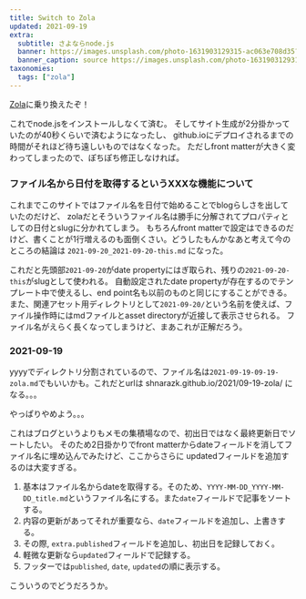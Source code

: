 ```yaml
---
title: Switch to Zola
updated: 2021-09-19
extra:
  subtitle: さよならnode.js
  banner: https://images.unsplash.com/photo-1631903129315-ac063e708d35?ixid=MnwxMjA3fDB8MHxwaG90by1wYWdlfHx8fGVufDB8fHx8&ixlib=rb-1.2.1&auto=format&fit=crop&w=1400&q=80
  banner_caption: source https://images.unsplash.com/photo-1631903129315-ac063e708d35
taxonomies:
  tags: ["zola"]
---
```

[Zola](https://getzola.org)に乗り換えたぞ！

これでnode.jsをインストールしなくて済む。
そしてサイト生成が2分掛かっていたのが40秒くらいで済むようになったし、
github.ioにデプロイされるまでの時間がそれほど待ち遠しいものではなくなった。
ただしfront matterが大きく変わってしまったので、ぽちぽち修正しなければ。

### ファイル名から日付を取得するというXXXな機能について

これまでこのサイトではファイル名を日付で始めることでblogらしさを出していたのだけど、
zolaだとそういうファイル名は勝手に分解されてプロパティとしての日付とslugに分かれてしまう。
もちろんfront matterで設定はできるのだけど、書くことが1行増えるのも面倒くさい。どうしたもんかなあと考えて今のところの結論は
`2021-09-20_2021-09-20-this.md` になった。

これだと先頭部`2021-09-20`がdate propertyにはぎ取られ、残りの`2021-09-20-this`がslugとして使われる。
自動設定されたdate propertyが存在するのでテンプレート中で使えるし、end point名も以前のものと同じにすることができる。
また、関連アセット用ディレクトリとして`2021-09-20/`という名前を使えば、ファイル操作時にはmdファイルとasset directoryが近接して表示させられる。
ファイル名がえらく長くなってしまうけど、まあこれが正解だろう。

### 2021-09-19

yyyyでディレクトリ分割されているので、ファイル名は`2021-09-19-09-19-zola.md`でもいいかも。これだとurlは
shnarazk.github.io/2021/09-19-zola/ になる。。。

やっぱりやめよう。。。

これはブログというよりもメモの集積場なので、初出日ではなく最終更新日でソートしたい。
そのため2日掛かりでfront matterからdateフィールドを消してファイル名に埋め込んでみたけど、ここからさらに
updatedフィールドを追加するのは大変すぎる。

1. 基本はファイル名からdateを取得する。そのため、`YYYY-MM-DD_YYYY-MM-DD_title.md`というファイル名にする。また`date`フィールドで記事をソートする。
1. 内容の更新があってそれが重要なら、`date`フィールドを追加し、上書きする。
1. その際, `extra.published`フィールドを追加し、初出日を記録しておく。
1. 軽微な更新なら`updated`フィールドで記録する。
1. フッターでは`published`, `date`, `updated`の順に表示する。

こういうのでどうだろうか。


